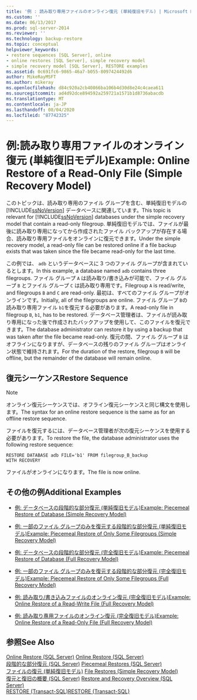 ```yaml
---
title: '例 : 読み取り専用ファイルのオンライン復元 (単純復旧モデル) | Microsoft Docs'
ms.custom: ''
ms.date: 06/13/2017
ms.prod: sql-server-2014
ms.reviewer: ''
ms.technology: backup-restore
ms.topic: conceptual
helpviewer_keywords:
- restore sequences [SQL Server], online
- online restores [SQL Server], simple recovery model
- simple recovery model [SQL Server], RESTORE examples
ms.assetid: 0c691fc6-9865-46a7-b055-8097424492d6
author: MikeRayMSFT
ms.author: mikeray
ms.openlocfilehash: d84c920a2cb40866ba106b4d30d8e24c4caea611
ms.sourcegitcommit: ad4d92dce894592a259721a1571b1d8736abacdb
ms.translationtype: MT
ms.contentlocale: ja-JP
ms.lasthandoff: 08/04/2020
ms.locfileid: "87742325"
---
```

# <a name="example-online-restore-of-a-read-only-file-simple-recovery-model"></a><span data-ttu-id="9ce08-102">例:読み取り専用ファイルのオンライン復元 (単純復旧モデル)</span><span class="sxs-lookup"><span data-stu-id="9ce08-102">Example: Online Restore of a Read-Only File (Simple Recovery Model)</span></span>
  <span data-ttu-id="9ce08-103">このトピックは、読み取り専用のファイル グループを含む、単純復旧モデルの [!INCLUDE[ssNoVersion](../../includes/ssnoversion-md.md)] データベースに関連しています。</span><span class="sxs-lookup"><span data-stu-id="9ce08-103">This topic is relevant for [!INCLUDE[ssNoVersion](../../includes/ssnoversion-md.md)] databases under the simple recovery model that contain a read-only filegroup.</span></span> <span data-ttu-id="9ce08-104">単純復旧モデルでは、ファイルが最後に読み取り専用になってから作成されたファイル バックアップが存在する場合、読み取り専用ファイルをオンラインに復元できます。</span><span class="sxs-lookup"><span data-stu-id="9ce08-104">Under the simple recovery model, a read-only file can be restored online if a file backup exists that was taken since the file became read-only for the last time.</span></span>  
  
 <span data-ttu-id="9ce08-105">この例では、 `adb` というデータベースに 3 つのファイル グループが含まれているとします。</span><span class="sxs-lookup"><span data-stu-id="9ce08-105">In this example, a database named `adb` contains three filegroups.</span></span> <span data-ttu-id="9ce08-106">ファイル グループ `A` は読み取り/書き込みが可能で、ファイル グループ `B` とファイル グループ `C` は読み取り専用です。</span><span class="sxs-lookup"><span data-stu-id="9ce08-106">Filegroup `A` is read/write, and filegroups `B` and `C` are read-only.</span></span> <span data-ttu-id="9ce08-107">最初は、すべてのファイル グループがオンラインです。</span><span class="sxs-lookup"><span data-stu-id="9ce08-107">Initially, all of the filegroups are online.</span></span> <span data-ttu-id="9ce08-108">ファイル グループ `B`の読み取り専用ファイル `b1`を復元する必要があります。</span><span class="sxs-lookup"><span data-stu-id="9ce08-108">A read-only file in filegroup `B`, `b1`, has to be restored.</span></span> <span data-ttu-id="9ce08-109">データベース管理者は、ファイルが読み取り専用になった後で作成されたバックアップを使用して、このファイルを復元できます。</span><span class="sxs-lookup"><span data-stu-id="9ce08-109">The database administrator can restore it by using a backup that was taken after the file became read-only.</span></span> <span data-ttu-id="9ce08-110">復元の間、ファイル グループ `B` はオフラインになりますが、データベースの残りのファイル グループはオンライン状態で維持されます。</span><span class="sxs-lookup"><span data-stu-id="9ce08-110">For the duration of the restore, filegroup `B` will be offline, but the remainder of the database will remain online.</span></span>  
  
## <a name="restore-sequence"></a><span data-ttu-id="9ce08-111">復元シーケンス</span><span class="sxs-lookup"><span data-stu-id="9ce08-111">Restore Sequence</span></span>  
  
> [!NOTE]  
>  <span data-ttu-id="9ce08-112">オンライン復元シーケンスでは、オフライン復元シーケンスと同じ構文を使用します。</span><span class="sxs-lookup"><span data-stu-id="9ce08-112">The syntax for an online restore sequence is the same as for an offline restore sequence.</span></span>  
  
 <span data-ttu-id="9ce08-113">ファイルを復元するには、データベース管理者が次の復元シーケンスを使用する必要があります。</span><span class="sxs-lookup"><span data-stu-id="9ce08-113">To restore the file, the database administrator uses the following restore sequence:</span></span>  
  
```  
RESTORE DATABASE adb FILE='b1' FROM filegroup_B_backup   
WITH RECOVERY  
```  
  
 <span data-ttu-id="9ce08-114">ファイルがオンラインになります。</span><span class="sxs-lookup"><span data-stu-id="9ce08-114">The file is now online.</span></span>  
  
## <a name="additional-examples"></a><span data-ttu-id="9ce08-115">その他の例</span><span class="sxs-lookup"><span data-stu-id="9ce08-115">Additional Examples</span></span>  
  
-   [<span data-ttu-id="9ce08-116">例: データベースの段階的な部分復元 &#40;単純復旧モデル&#41;</span><span class="sxs-lookup"><span data-stu-id="9ce08-116">Example: Piecemeal Restore of Database &#40;Simple Recovery Model&#41;</span></span>](example-piecemeal-restore-of-database-simple-recovery-model.md)  
  
-   [<span data-ttu-id="9ce08-117">例: 一部のファイル グループのみを復元する段階的な部分復元 &#40;単純復旧モデル&#41;</span><span class="sxs-lookup"><span data-stu-id="9ce08-117">Example: Piecemeal Restore of Only Some Filegroups &#40;Simple Recovery Model&#41;</span></span>](example-piecemeal-restore-of-only-some-filegroups-simple-recovery-model.md)  
  
-   [<span data-ttu-id="9ce08-118">例: データベースの段階的な部分復元 &#40;完全復旧モデル&#41;</span><span class="sxs-lookup"><span data-stu-id="9ce08-118">Example: Piecemeal Restore of Database &#40;Full Recovery Model&#41;</span></span>](example-piecemeal-restore-of-database-full-recovery-model.md)  
  
-   [<span data-ttu-id="9ce08-119">例: 一部のファイル グループのみを復元する段階的な部分復元 &#40;完全復旧モデル&#41;</span><span class="sxs-lookup"><span data-stu-id="9ce08-119">Example: Piecemeal Restore of Only Some Filegroups &#40;Full Recovery Model&#41;</span></span>](example-piecemeal-restore-of-only-some-filegroups-full-recovery-model.md)  
  
-   [<span data-ttu-id="9ce08-120">例: 読み取り/書き込みファイルのオンライン復元 &#40;完全復旧モデル&#41;</span><span class="sxs-lookup"><span data-stu-id="9ce08-120">Example: Online Restore of a Read-Write File &#40;Full Recovery Model&#41;</span></span>](example-online-restore-of-a-read-write-file-full-recovery-model.md)  
  
-   [<span data-ttu-id="9ce08-121">例: 読み取り専用ファイルのオンライン復元 &#40;完全復旧モデル&#41;</span><span class="sxs-lookup"><span data-stu-id="9ce08-121">Example: Online Restore of a Read-Only File &#40;Full Recovery Model&#41;</span></span>](example-online-restore-of-a-read-only-file-full-recovery-model.md)  
  
## <a name="see-also"></a><span data-ttu-id="9ce08-122">参照</span><span class="sxs-lookup"><span data-stu-id="9ce08-122">See Also</span></span>  
 <span data-ttu-id="9ce08-123">[Online Restore &#40;SQL Server&#41;](online-restore-sql-server.md) </span><span class="sxs-lookup"><span data-stu-id="9ce08-123">[Online Restore &#40;SQL Server&#41;](online-restore-sql-server.md) </span></span>  
 <span data-ttu-id="9ce08-124">[段階的な部分復元 &#40;SQL Server&#41;](piecemeal-restores-sql-server.md) </span><span class="sxs-lookup"><span data-stu-id="9ce08-124">[Piecemeal Restores &#40;SQL Server&#41;](piecemeal-restores-sql-server.md) </span></span>  
 <span data-ttu-id="9ce08-125">[ファイルの復元 &#40;単純復旧モデル&#41;](file-restores-simple-recovery-model.md) </span><span class="sxs-lookup"><span data-stu-id="9ce08-125">[File Restores &#40;Simple Recovery Model&#41;](file-restores-simple-recovery-model.md) </span></span>  
 <span data-ttu-id="9ce08-126">[復元と復旧の概要 &#40;SQL Server&#41;](restore-and-recovery-overview-sql-server.md) </span><span class="sxs-lookup"><span data-stu-id="9ce08-126">[Restore and Recovery Overview &#40;SQL Server&#41;](restore-and-recovery-overview-sql-server.md) </span></span>  
 [<span data-ttu-id="9ce08-127">RESTORE &#40;Transact-SQL&#41;</span><span class="sxs-lookup"><span data-stu-id="9ce08-127">RESTORE &#40;Transact-SQL&#41;</span></span>](/sql/t-sql/statements/restore-statements-transact-sql)  
  
  
